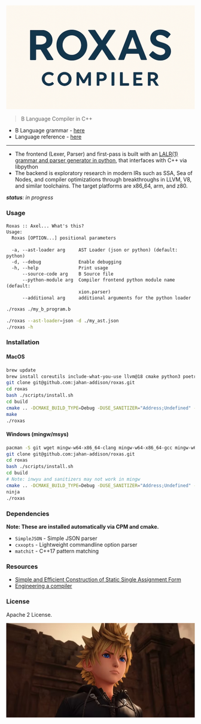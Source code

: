 <img src="docs/images/roxas-compiler-logo.png" width="800px" alt="sunil sapkota twitter" > </img>

> B Language Compiler in C++

* B Language grammar - [here](https://github.com/jahan-addison/xion/blob/master/xion/grammar.lark)
* Language reference - [here](https://www.nokia.com/bell-labs/about/dennis-m-ritchie/btut.pdf)

---


* The frontend (Lexer, Parser) and first-pass is built with an [LALR(1) grammar and parser generator in python](https://github.com/jahan-addison/xion/tree/master), that interfaces with C++ via libpython
* The backend is exploratory research in modern IRs such as SSA, Sea of Nodes, and compiler optimizations through breakthroughs in LLVM, V8, and similar toolchains. The target platforms are x86_64, arm, and z80.

_**status**: in progress_


### Usage

```
Roxas :: Axel... What's this?
Usage:
  Roxas [OPTION...] positional parameters

  -a, --ast-loader arg     AST Loader (json or python) (default: python)
  -d, --debug              Enable debugging
  -h, --help               Print usage
      --source-code arg    B Source file
      --python-module arg  Compiler frontend python module name (default:
                           xion.parser)
      --additional arg     additional arguments for the python loader
```

```bash
./roxas ./my_b_program.b
```

```bash
./roxas --ast-loader=json -d ./my_ast.json
./roxas -h
```

### Installation

#### MacOS

```bash
brew update
brew install coreutils include-what-you-use llvm@18 cmake python3 poetry
git clone git@github.com:jahan-addison/roxas.git
cd roxas
bash ./scripts/install.sh
cd build
cmake .. -DCMAKE_BUILD_TYPE=Debug -DUSE_SANITIZER="Address;Undefined" -DCMAKE_EXPORT_COMPILE_COMMANDS=ON
make
./roxas
```

#### Windows (mingw/msys)

```bash
pacman -S git wget mingw-w64-x86_64-clang mingw-w64-x86_64-gcc mingw-w64-x86_64-ninja mingw-w64-x86_64-cmake make mingw-w64-x86_64-python3 autoconf libtool
git clone git@github.com:jahan-addison/roxas.git
cd roxas
bash ./scripts/install.sh
cd build
# Note: inwyu and sanitizers may not work in mingw
cmake .. -DCMAKE_BUILD_TYPE=Debug -DUSE_SANITIZER="Address;Undefined" -DCMAKE_EXPORT_COMPILE_COMMANDS=ON
ninja
./roxas

```

### Dependencies

**Note: These are installed automatically via CPM and cmake.**

* `SimpleJSON` - Simple JSON parser
* `cxxopts` - Lightweight commandline option parser
* `matchit` - C++17 pattern matching

### Resources

* [Simple and Efficient Construction of Static Single
Assignment Form](https://c9x.me/compile/bib/braun13cc.pdf)
* [Engineering a compiler](https://shop.elsevier.com/books/engineering-a-compiler/cooper/978-0-12-815412-0)

### License

Apache 2 License.


![img2](docs/images/roxas-3.png)